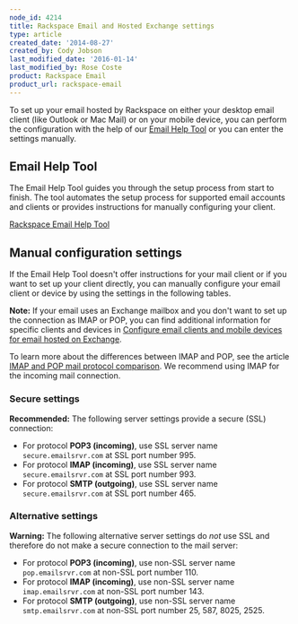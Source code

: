 ```yaml
---
node_id: 4214
title: Rackspace Email and Hosted Exchange settings
type: article
created_date: '2014-08-27'
created_by: Cody Jobson
last_modified_date: '2016-01-14'
last_modified_by: Rose Coste
product: Rackspace Email
product_url: rackspace-email
---
```


To set up your email hosted by Rackspace on either your desktop email
client (like Outlook or Mac Mail) or on your mobile device, you can
perform the configuration with the help of our [Email Help
Tool](https://emailhelp.rackspace.com/) or you can enter the settings
manually.

Email Help Tool
---------------

The Email Help Tool guides you through the setup process from start to
finish. The tool automates the setup process for supported email
accounts and clients or provides instructions for manually
configuring your client.

[Rackspace Email Help Tool](https://emailhelp.rackspace.com/)

Manual configuration settings
-----------------------------

If the Email Help Tool doesn't offer instructions for your mail client
or if you want to set up your client directly, you can manually
configure your email client or device by using the settings in the
following tables.

**Note:** If your email uses an Exchange mailbox and you don't want to
set up the connection as IMAP or POP, you can find additional
information for specific clients and devices in [Configure email clients
and mobile devices for email hosted on
Exchange](/how-to/configure-email-clients-and-mobile-devices-for-email-hosted-on-exchange).

To learn more about the differences between IMAP and POP, see the
article [IMAP and POP mail protocol
comparison](/how-to/imap-and-pop-mail-protocol-comparison). We
recommend using IMAP for the incoming mail connection.

### Secure settings

**Recommended:** The following server settings provide a secure (SSL)
connection:

-   For protocol **POP3 (incoming)**, use SSL server name
    `secure.emailsrvr.com` at SSL port number 995.
-   For protocol **IMAP (incoming)**, use SSL server name
    `secure.emailsrvr.com` at SSL port number 993.
-   For protocol **SMTP (outgoing)**, use SSL server name
    `secure.emailsrvr.com` at SSL port number 465.

### Alternative settings

**Warning:** The following alternative server settings do *not* use SSL
and therefore do not make a secure connection to the mail server:

-   For protocol **POP3 (incoming)**, use non-SSL server name
    `pop.emailsrvr.com` at non-SSL port number 110.
-   For protocol **IMAP (incoming)**, use non-SSL server name
    `imap.emailsrvr.com` at non-SSL port number 143.
-   For protocol **SMTP (outgoing)**, use non-SSL server name
    `smtp.emailsrvr.com` at non-SSL port number 25, 587, 8025, 2525.


